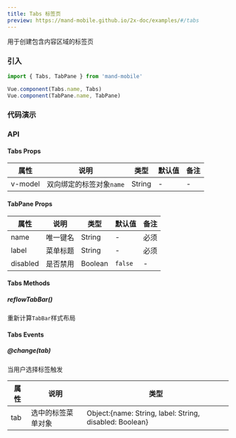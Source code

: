 ```yaml
---
title: Tabs 标签页
preview: https://mand-mobile.github.io/2x-doc/examples/#/tabs
---
```


用于创建包含内容区域的标签页

### 引入

```javascript
import { Tabs, TabPane } from 'mand-mobile'

Vue.component(Tabs.name, Tabs)
Vue.component(TabPane.name, TabPane)
```

### 代码演示
<!-- DEMO -->

### API

#### Tabs Props
|属性 | 说明 | 类型 | 默认值 | 备注|
|----|-----|------|------|------|
|v-model|双向绑定的标签对象`name`|String|-|-|

#### TabPane Props
|属性 | 说明 | 类型 | 默认值 | 备注|
|----|-----|------|------|------|
|name|唯一键名|String|-|必须|
|label|菜单标题|String|-|必须|
|disabled|是否禁用|Boolean|`false`|-|

#### Tabs Methods

##### reflowTabBar()
重新计算`TabBar`样式布局

#### Tabs Events

##### @change(tab)
当用户选择标签触发

|属性 | 说明 | 类型|
|----|-----|------|
|tab|选中的标签菜单对象|Object:{name: String, label: String, disabled: Boolean}|
